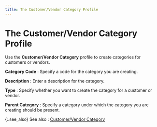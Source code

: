 ```yaml
---
title: The Customer/Vendor Category Profile
---
```


# The Customer/Vendor Category Profile


Use the **Customer/Vendor Category**  profile to create categories for customers or vendors.


**Category Code**
: Specify a code for the category you are creating.


**Description**
: Enter a description for the category.


**Type**
: Specify whether you want to create the category  for a customer or vendor.


**Parent Category**
: Specify a category under which the category you  are creating should be present.


{:.see_also}
See also
: [Customer/Vendor  Category]({{site.crm_baseurl}}/standard-crm/bam/customer-vendor-category/customer_vendor_category.html)
